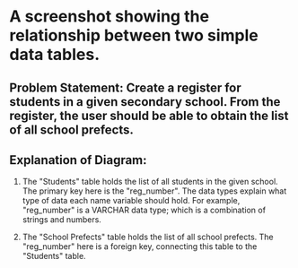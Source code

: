 # A screenshot showing the relationship between two simple data tables.

## Problem Statement: Create a register for students in a given secondary school. From the register, the user should be able to obtain the list of all school prefects.

## Explanation of Diagram: 
1. The "Students" table holds the list of all students in the given school. The primary key here is the "reg_number". The data types explain what type of data each name variable should hold. For example, "reg_number" is a VARCHAR data type; which is a combination of strings and numbers.

2. The "School Prefects" table holds the list of all school prefects. The "reg_number" here is a foreign key, connecting this table to the "Students" table.